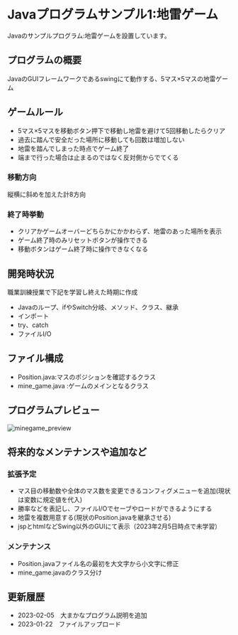 # Javaプログラムサンプル1:地雷ゲーム
Javaのサンプルプログラム:地雷ゲームを設置しています。

## プログラムの概要
JavaのGUIフレームワークであるswingにて動作する、5マス×5マスの地雷ゲーム

## ゲームルール
* 5マス×5マスを移動ボタン押下で移動し地雷を避けて5回移動したらクリア
* 過去に踏んで安全だった場所に移動しても回数は増加しない
* 地雷を踏んでしまった時点でゲーム終了
* 端まで行った場合は止まるのではなく反対側からでてくる

### 移動方向
縦横に斜めを加えた計8方向

### 終了時挙動
* クリアかゲームオーバーどちらかにかかわらず、地雷のあった場所を表示
* ゲーム終了時のみリセットボタンが操作できる
* 移動ボタンはゲーム終了時に操作できなくなる

## 開発時状況
職業訓練授業で下記を学習し終えた時期に作成

* Javaのループ、ifやSwitch分岐、メソッド、クラス、継承
* インポート
* try、catch 
* ファイルI/O

## ファイル構成
* Position.java:マスのポジションを確認するクラス
* mine_game.java :ゲームのメインとなるクラス

## プログラムプレビュー
![minegame_preview](https://user-images.githubusercontent.com/99540305/216808784-4bedd512-0709-40a2-b766-e39711302f39.gif)

## 将来的なメンテナンスや追加など

### 拡張予定
* マス目の移動数や全体のマス数を変更できるコンフィグメニューを追加(現状は変数に規定値を代入)
* 勝率などを表記し、ファイルI/Oでセーブやロードができるようにする
* 地雷を複数用意する(現状のPosition.javaを継承させる)
* jspとhtmlなどSwing以外のGUIにて表示（2023年2月5日時点で未学習）

### メンテナンス
* Position.javaファイル名の最初を大文字から小文字に修正
* mine_game.javaのクラス分け

## 更新履歴
* 2023-02-05　大まかなプログラム説明を追加
* 2023-01-22　ファイルアップロード

